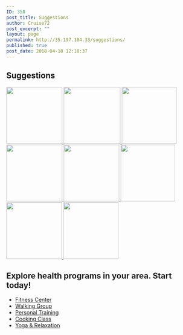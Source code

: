 ```yaml
---
ID: 358
post_title: Suggestions
author: Cruise72
post_excerpt: ""
layout: page
permalink: http://35.197.184.33/suggestions/
published: true
post_date: 2018-04-18 12:18:37
---
```

<h2>Suggestions</h2>		
											<a href="http://www.cvdhelper.tk/smoking-suggestions/" data-elementor-open-lightbox="">
							<img width="148" height="150" src="http://35.197.184.33/wp-content/uploads/2018/05/smoking-148x150.png" alt="" />								</a>
											<a href="http://www.cvdhelper.tk/alcohol-suggestions/" data-elementor-open-lightbox="">
							<img width="150" height="150" src="http://35.197.184.33/wp-content/uploads/2018/05/alochol.png" alt="" />								</a>
											<a href="http://www.cvdhelper.tk/blood-pressure-suggestions/" data-elementor-open-lightbox="">
							<img width="145" height="150" src="http://35.197.184.33/wp-content/uploads/2018/05/BP-145x150.png" alt="" />								</a>
											<a href="http://www.cvdhelper.tk/stress-suggestions/" data-elementor-open-lightbox="">
							<img width="148" height="150" src="http://35.197.184.33/wp-content/uploads/2018/05/AA-148x150.png" alt="" />								</a>
											<a href="http://www.cvdhelper.tk/being-active-suggestions/" data-elementor-open-lightbox="">
							<img width="147" height="150" src="http://35.197.184.33/wp-content/uploads/2018/05/BA-147x150.png" alt="" />								</a>
											<a href="http://www.cvdhelper.tk/cholesterol-suggestions/" data-elementor-open-lightbox="">
							<img width="144" height="150" src="http://35.197.184.33/wp-content/uploads/2018/05/cholost-144x150.png" alt="" />								</a>
											<a href="http://www.cvdhelper.tk/healthy-food-suggestions/" data-elementor-open-lightbox="">
							<img width="147" height="150" src="http://35.197.184.33/wp-content/uploads/2018/05/Health1-147x150.png" alt="" />								</a>
											<a href="http://www.cvdhelper.tk/diabetes-suggestions/" data-elementor-open-lightbox="">
							<img width="146" height="150" src="http://35.197.184.33/wp-content/uploads/2018/05/diabetes-146x150.png" alt="" />								</a>
			<h2>Explore health programs in your area. Start today!</h2>		
					<ul>
							<li >
					<a href="#popmake-1652">						
										Fitness Center
											</a>
									</li>
								<li >
					<a href="#popmake-1649">						
										Walking Group
											</a>
									</li>
								<li >
					<a href="#popmake-1654">						
										Personal Training
											</a>
									</li>
								<li >
					<a href="#popmake-1656">						
										Cooking Class
											</a>
									</li>
								<li >
					<a href="#popmake-1658">						
										Yoga & Relaxation
											</a>
									</li>
						</ul>